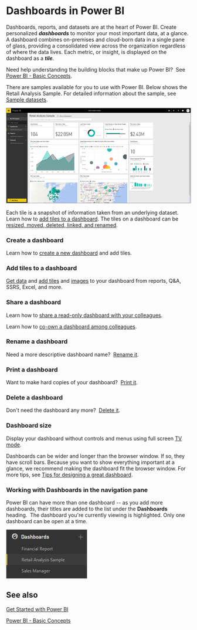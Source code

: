 ﻿<properties
   pageTitle="Dashboards in Power BI"
   description="Dashboards in Power BI"
   services="powerbi"
   documentationCenter=""
   authors="mihart"
   manager="mblythe"
   editor=""
   tags=""/>

<tags
   ms.service="powerbi"
   ms.devlang="NA"
   ms.topic="article"
   ms.tgt_pltfrm="NA"
   ms.workload="powerbi"
   ms.date="01/26/2016"
   ms.author="mihart"/>

# Dashboards in Power BI

Dashboards, reports, and datasets are at the heart of Power BI. Create personalized ***dashboards*** to monitor your most important data, at a glance.  A dashboard combines on-premises and cloud-born data in a single pane of glass, providing a consolidated view across the organization regardless of where the data lives. Each metric, or insight, is displayed on the dashboard as a ***tile***. 

Need help understanding the building blocks that make up Power BI?  See [Power BI - Basic Concepts](powerbi-service-basic-concepts.md).

There are samples available for you to use with Power BI. Below shows the Retail Analysis Sample. For detailed information about the sample, see [Sample datasets](powerbi-sample-datasets.md).

![](media/powerbi-service-dashboards/dashboard.png)

Each tile is a snapshot of information taken from an underlying dataset.  Learn how to [add tiles to a dashboard](powerbi-service-dashboard-tiles.md). The tiles on a dashboard can be [resized, moved, deleted, linked, and renamed](powerbi-service-edit-a-tile-in-a-dashboard.md). 


### Create a dashboard

Learn how to [create a new dashboard](powerbi-service-create-a-dashboard.md) and add tiles.

### Add tiles to a dashboard

[Get data](powerbi-service-get-data.md) and [add tiles](powerbi-service-dashboard-tiles.md) and [images](powerbi-service-add-an-image-to-a-dashboard.md) to your dashboard  from reports, Q&A, SSRS, Excel, and more.

### Share a dashboard

Learn how to [share a read-only dashboard with your colleagues](powerbi-service-share-unshare-dashboard.md).

Learn how to [co-own a dashboard among colleagues](powerbi-service-organizational-content-packs-introduction.md).

### Rename a dashboard

Need a more descriptive dashboard name?  [Rename it](powerbi-service-rename-a-dashboard.md).

### Print a dashboard

Want to make hard copies of your dashboard?  [Print it](powerbi-service-print.md).

### Delete a dashboard

Don't need the dashboard any more?  [Delete it](powerbi-service-delete-or-remove-a-dashboard.md).

### Dashboard size

Display your dashboard without controls and menus using full screen [TV mode](powerbi-service-dash-and-reports-fullscreen.md).

Dashboards can be wider and longer than the browser window. If so, they have scroll bars. Because you want to show everything important at a glance, we recommend making the dashboard fit the browser window. For more tips, see [Tips for designing a great dashboard](powerbi-service-tips-for-designing-a-great-dashboard.md).

### Working with Dashboards in the navigation pane

Power BI can have more than one dashboard -- as you add more dashboards, their titles are added to the list under the **Dashboards** heading.  The dashboard you're currently viewing is highlighted. Only one dashboard can be open at a time.

![](media/powerbi-service-dashboards/dashboardpanepiece.png)

## See also

[Get Started with Power BI](powerbi-service-get-started.md)

[Power BI - Basic Concepts](powerbi-service-basic-concepts.md)
